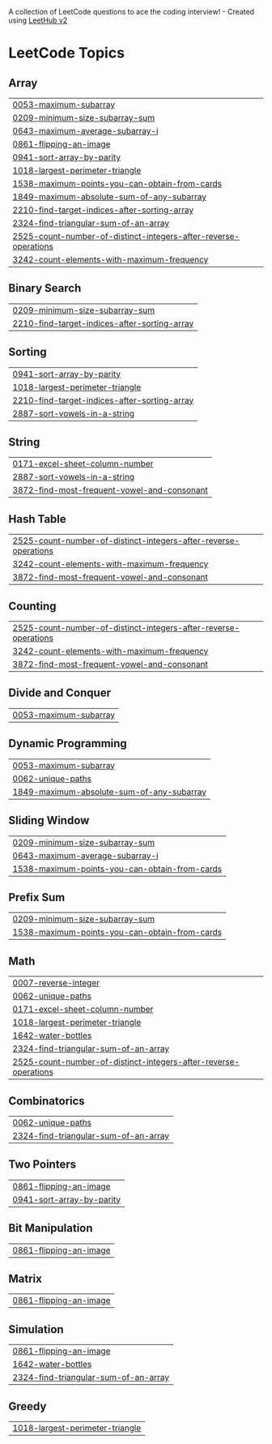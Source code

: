 A collection of LeetCode questions to ace the coding interview! - Created using [LeetHub v2](https://github.com/arunbhardwaj/LeetHub-2.0)
<!---LeetCode Topics Start-->
# LeetCode Topics
## Array
|  |
| ------- |
| [0053-maximum-subarray](https://github.com/lalitha31084/Leetcode/tree/master/0053-maximum-subarray) |
| [0209-minimum-size-subarray-sum](https://github.com/lalitha31084/Leetcode/tree/master/0209-minimum-size-subarray-sum) |
| [0643-maximum-average-subarray-i](https://github.com/lalitha31084/Leetcode/tree/master/0643-maximum-average-subarray-i) |
| [0861-flipping-an-image](https://github.com/lalitha31084/Leetcode/tree/master/0861-flipping-an-image) |
| [0941-sort-array-by-parity](https://github.com/lalitha31084/Leetcode/tree/master/0941-sort-array-by-parity) |
| [1018-largest-perimeter-triangle](https://github.com/lalitha31084/Leetcode/tree/master/1018-largest-perimeter-triangle) |
| [1538-maximum-points-you-can-obtain-from-cards](https://github.com/lalitha31084/Leetcode/tree/master/1538-maximum-points-you-can-obtain-from-cards) |
| [1849-maximum-absolute-sum-of-any-subarray](https://github.com/lalitha31084/Leetcode/tree/master/1849-maximum-absolute-sum-of-any-subarray) |
| [2210-find-target-indices-after-sorting-array](https://github.com/lalitha31084/Leetcode/tree/master/2210-find-target-indices-after-sorting-array) |
| [2324-find-triangular-sum-of-an-array](https://github.com/lalitha31084/Leetcode/tree/master/2324-find-triangular-sum-of-an-array) |
| [2525-count-number-of-distinct-integers-after-reverse-operations](https://github.com/lalitha31084/Leetcode/tree/master/2525-count-number-of-distinct-integers-after-reverse-operations) |
| [3242-count-elements-with-maximum-frequency](https://github.com/lalitha31084/Leetcode/tree/master/3242-count-elements-with-maximum-frequency) |
## Binary Search
|  |
| ------- |
| [0209-minimum-size-subarray-sum](https://github.com/lalitha31084/Leetcode/tree/master/0209-minimum-size-subarray-sum) |
| [2210-find-target-indices-after-sorting-array](https://github.com/lalitha31084/Leetcode/tree/master/2210-find-target-indices-after-sorting-array) |
## Sorting
|  |
| ------- |
| [0941-sort-array-by-parity](https://github.com/lalitha31084/Leetcode/tree/master/0941-sort-array-by-parity) |
| [1018-largest-perimeter-triangle](https://github.com/lalitha31084/Leetcode/tree/master/1018-largest-perimeter-triangle) |
| [2210-find-target-indices-after-sorting-array](https://github.com/lalitha31084/Leetcode/tree/master/2210-find-target-indices-after-sorting-array) |
| [2887-sort-vowels-in-a-string](https://github.com/lalitha31084/Leetcode/tree/master/2887-sort-vowels-in-a-string) |
## String
|  |
| ------- |
| [0171-excel-sheet-column-number](https://github.com/lalitha31084/Leetcode/tree/master/0171-excel-sheet-column-number) |
| [2887-sort-vowels-in-a-string](https://github.com/lalitha31084/Leetcode/tree/master/2887-sort-vowels-in-a-string) |
| [3872-find-most-frequent-vowel-and-consonant](https://github.com/lalitha31084/Leetcode/tree/master/3872-find-most-frequent-vowel-and-consonant) |
## Hash Table
|  |
| ------- |
| [2525-count-number-of-distinct-integers-after-reverse-operations](https://github.com/lalitha31084/Leetcode/tree/master/2525-count-number-of-distinct-integers-after-reverse-operations) |
| [3242-count-elements-with-maximum-frequency](https://github.com/lalitha31084/Leetcode/tree/master/3242-count-elements-with-maximum-frequency) |
| [3872-find-most-frequent-vowel-and-consonant](https://github.com/lalitha31084/Leetcode/tree/master/3872-find-most-frequent-vowel-and-consonant) |
## Counting
|  |
| ------- |
| [2525-count-number-of-distinct-integers-after-reverse-operations](https://github.com/lalitha31084/Leetcode/tree/master/2525-count-number-of-distinct-integers-after-reverse-operations) |
| [3242-count-elements-with-maximum-frequency](https://github.com/lalitha31084/Leetcode/tree/master/3242-count-elements-with-maximum-frequency) |
| [3872-find-most-frequent-vowel-and-consonant](https://github.com/lalitha31084/Leetcode/tree/master/3872-find-most-frequent-vowel-and-consonant) |
## Divide and Conquer
|  |
| ------- |
| [0053-maximum-subarray](https://github.com/lalitha31084/Leetcode/tree/master/0053-maximum-subarray) |
## Dynamic Programming
|  |
| ------- |
| [0053-maximum-subarray](https://github.com/lalitha31084/Leetcode/tree/master/0053-maximum-subarray) |
| [0062-unique-paths](https://github.com/lalitha31084/Leetcode/tree/master/0062-unique-paths) |
| [1849-maximum-absolute-sum-of-any-subarray](https://github.com/lalitha31084/Leetcode/tree/master/1849-maximum-absolute-sum-of-any-subarray) |
## Sliding Window
|  |
| ------- |
| [0209-minimum-size-subarray-sum](https://github.com/lalitha31084/Leetcode/tree/master/0209-minimum-size-subarray-sum) |
| [0643-maximum-average-subarray-i](https://github.com/lalitha31084/Leetcode/tree/master/0643-maximum-average-subarray-i) |
| [1538-maximum-points-you-can-obtain-from-cards](https://github.com/lalitha31084/Leetcode/tree/master/1538-maximum-points-you-can-obtain-from-cards) |
## Prefix Sum
|  |
| ------- |
| [0209-minimum-size-subarray-sum](https://github.com/lalitha31084/Leetcode/tree/master/0209-minimum-size-subarray-sum) |
| [1538-maximum-points-you-can-obtain-from-cards](https://github.com/lalitha31084/Leetcode/tree/master/1538-maximum-points-you-can-obtain-from-cards) |
## Math
|  |
| ------- |
| [0007-reverse-integer](https://github.com/lalitha31084/Leetcode/tree/master/0007-reverse-integer) |
| [0062-unique-paths](https://github.com/lalitha31084/Leetcode/tree/master/0062-unique-paths) |
| [0171-excel-sheet-column-number](https://github.com/lalitha31084/Leetcode/tree/master/0171-excel-sheet-column-number) |
| [1018-largest-perimeter-triangle](https://github.com/lalitha31084/Leetcode/tree/master/1018-largest-perimeter-triangle) |
| [1642-water-bottles](https://github.com/lalitha31084/Leetcode/tree/master/1642-water-bottles) |
| [2324-find-triangular-sum-of-an-array](https://github.com/lalitha31084/Leetcode/tree/master/2324-find-triangular-sum-of-an-array) |
| [2525-count-number-of-distinct-integers-after-reverse-operations](https://github.com/lalitha31084/Leetcode/tree/master/2525-count-number-of-distinct-integers-after-reverse-operations) |
## Combinatorics
|  |
| ------- |
| [0062-unique-paths](https://github.com/lalitha31084/Leetcode/tree/master/0062-unique-paths) |
| [2324-find-triangular-sum-of-an-array](https://github.com/lalitha31084/Leetcode/tree/master/2324-find-triangular-sum-of-an-array) |
## Two Pointers
|  |
| ------- |
| [0861-flipping-an-image](https://github.com/lalitha31084/Leetcode/tree/master/0861-flipping-an-image) |
| [0941-sort-array-by-parity](https://github.com/lalitha31084/Leetcode/tree/master/0941-sort-array-by-parity) |
## Bit Manipulation
|  |
| ------- |
| [0861-flipping-an-image](https://github.com/lalitha31084/Leetcode/tree/master/0861-flipping-an-image) |
## Matrix
|  |
| ------- |
| [0861-flipping-an-image](https://github.com/lalitha31084/Leetcode/tree/master/0861-flipping-an-image) |
## Simulation
|  |
| ------- |
| [0861-flipping-an-image](https://github.com/lalitha31084/Leetcode/tree/master/0861-flipping-an-image) |
| [1642-water-bottles](https://github.com/lalitha31084/Leetcode/tree/master/1642-water-bottles) |
| [2324-find-triangular-sum-of-an-array](https://github.com/lalitha31084/Leetcode/tree/master/2324-find-triangular-sum-of-an-array) |
## Greedy
|  |
| ------- |
| [1018-largest-perimeter-triangle](https://github.com/lalitha31084/Leetcode/tree/master/1018-largest-perimeter-triangle) |
<!---LeetCode Topics End-->